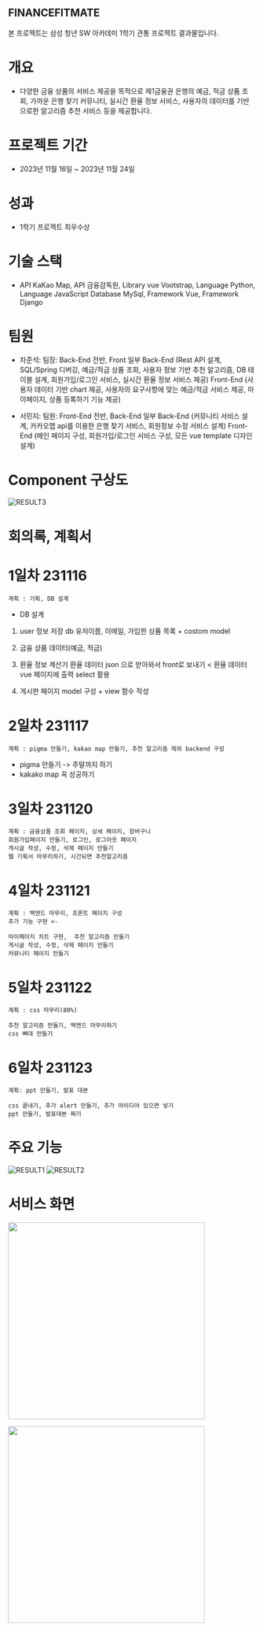 ## FINANCEFITMATE 
본 프로젝트는 삼성 청년 SW 아카데미 1학기 관통 프로젝트 결과물입니다.



# 개요
- 다양한 금융 상품의 서비스 제공을 목적으로 제1금융권 은행의 예금, 적금 상품 조회, 가까운 은행 찾기
  커뮤니티, 실시간 환율 정보 서비스, 사용자의 데이터를 기반으로한 알고리즘 추천 서비스 등을 제공합니다.



# 프로젝트 기간
- 2023년 11월 16일 ~ 2023년 11월 24일



# 성과
- 1학기 프로젝트 최우수상



# 기술 스택
- API KaKao Map, API 금융감독원, Library vue Vootstrap, Language Python, Language JavaScript
  Database MySql, Framework Vue, Framework Django


# 팀원
- 차준석: 팀장: Back-End 전반, Front 일부
  Back-End (Rest API 설계, SQL/Spring 디버깅, 예금/적금 상품 조회, 사용자 정보 기반 추천 알고리즘,
            DB 테이블 설계, 회원가입/로그인 서비스, 실시간 환율 정보 서비스 제공)
  Front-End (사용자 데이터 기반 chart 제공, 사용자의 요구사항에 맞는 예금/적금 서비스 제공, 
            마이페이지, 상품 등록하기 기능 제공)

- 서민지: 팀원: Front-End 전반, Back-End 일부
   Back-End (커뮤니티 서비스 설계, 카카오맵 api를 이용한 은행 찾기 서비스, 회원정보 수정 서비스 설계)
   Front-End (메인 페이지 구성, 회원가입/로그인 서비스 구성, 모든 vue template 디자인 설계)


# Component 구상도

![RESULT3](image/component.PNG)


# 회의록, 계획서
# 1일차 231116
    계획 : 기획, DB 설계

- DB 설계
1. user 정보 저장 db 
    유저이름, 이메일, 가입한 상품 목록 + costom model

2. 금융 상품 데이터(예금, 적금)

3. 환율 정보 계산기
   환율 데이터 json 으로 받아와서 front로 보내기 < 
   환율 데이터 vue 페이지에 출력 select 활용

4. 게시판 페이지
    model 구성 + view 함수 작성


# 2일차 231117
    계획 : pigma 만들기, kakao map 만들기, 추천 알고리즘 제외 backend 구성

- pigma 만들기 -> 주말까지 하기
- kakako map 꼭 성공하기


# 3일차 231120
    계획 : 금융상품 조회 페이지, 상세 페이지, 장바구니
    회원가입페이지 만들기, 로그인, 로그아웃 페이지
    게시글 작성, 수정, 삭제 페이지 만들기
    웹 기획서 마무리하기, 시간되면 추천알고리즘 


# 4일차 231121
    계획 : 백엔드 마무리, 프론트 페이지 구성
    추가 기능 구현 <-

    마이페이지 차트 구현,  추천 알고리즘 만들기
    게시글 작성, 수정, 삭제 페이지 만들기
    커뮤니티 페이지 만들기

# 5일차 231122
    계획 : css 마무리(80%)

    추천 알고리즘 만들기, 백엔드 마무리하기
    css 뼈대 만들기
    

# 6일차 231123
    계획: ppt 만들기, 발표 대본

    css 끝내기, 추가 alert 만들기, 추가 아이디어 있으면 넣기
    ppt 만들기, 발표대본 짜기


# 주요 기능

 ![RESULT1](image/주요기능1.PNG) 
 ![RESULT2](image/주요기능2.PNG) 


# 서비스 화면

<p>
    <img src="image/메인화면.gif" width="400px">
</p>
<p>
    <img src="image/반응형.gif" width="400px">
</p>
